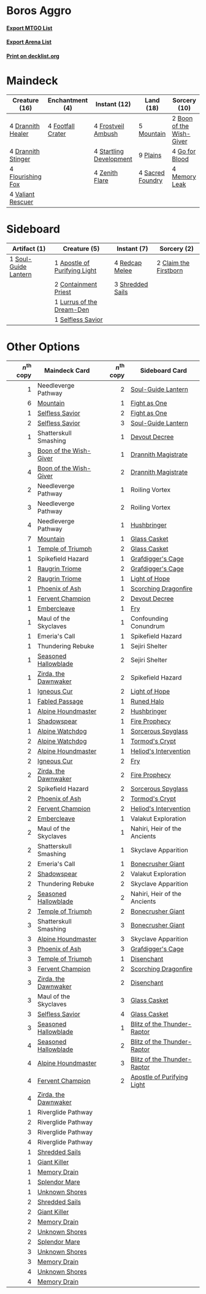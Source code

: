# Boros Aggro

#### [Export MTGO List](../collection/Boros%20Aggro/Boros%20Aggro.txt)
#### [Export Arena List](../collection/Boros%20Aggro/Boros%20Aggro_arena.txt)
#### [Print on decklist.org](http://decklist.org/?deckmain=2%09Boon%20of%20the%20Wish-Giver%0A4%09Drannith%20Healer%0A4%09Drannith%20Stinger%0A4%09Flourishing%20Fox%0A4%09Footfall%20Crater%0A4%09Frostveil%20Ambush%0A4%09Go%20for%20Blood%0A4%09Memory%20Leak%0A5%09Mountain%0A9%09Plains%0A4%09Sacred%20Foundry%0A4%09Startling%20Development%0A4%09Valiant%20Rescuer%0A4%09Zenith%20Flare&deckside=1%09Apostle%20of%20Purifying%20Light%0A2%09Claim%20the%20Firstborn%0A2%09Containment%20Priest%0A1%09Lurrus%20of%20the%20Dream-Den%0A4%09Redcap%20Melee%0A1%09Selfless%20Savior%0A3%09Shredded%20Sails%0A1%09Soul-Guide%20Lantern)
# Maindeck

|                                        Creature (16)                                        |                                      Enchantment (4)                                       |                                           Instant (12)                                           |                                         Land (18)                                         |                                           Sorcery (10)                                            |
|---------------------------------------------------------------------------------------------|--------------------------------------------------------------------------------------------|--------------------------------------------------------------------------------------------------|-------------------------------------------------------------------------------------------|---------------------------------------------------------------------------------------------------|
|4 [Drannith Healer](http://gatherer.wizards.com/Pages/Card/Details.aspx?multiverseid=479530) |4 [Footfall Crater](http://gatherer.wizards.com/Pages/Card/Details.aspx?multiverseid=479638)|4 [Frostveil Ambush](http://gatherer.wizards.com/Pages/Card/Details.aspx?multiverseid=479572)     |5 [Mountain](http://gatherer.wizards.com/Pages/Card/Details.aspx?multiverseid=439859)      |2 [Boon of the Wish-Giver](http://gatherer.wizards.com/Pages/Card/Details.aspx?multiverseid=479563)|
|4 [Drannith Stinger](http://gatherer.wizards.com/Pages/Card/Details.aspx?multiverseid=479633)|                                                                                            |4 [Startling Development](http://gatherer.wizards.com/Pages/Card/Details.aspx?multiverseid=479588)|9 [Plains](http://gatherer.wizards.com/Pages/Card/Details.aspx?multiverseid=439856)        |4 [Go for Blood](http://gatherer.wizards.com/Pages/Card/Details.aspx?multiverseid=479642)          |
|4 [Flourishing Fox](http://gatherer.wizards.com/Pages/Card/Details.aspx?multiverseid=479533) |                                                                                            |4 [Zenith Flare](http://gatherer.wizards.com/Pages/Card/Details.aspx?multiverseid=479737)         |4 [Sacred Foundry](http://gatherer.wizards.com/Pages/Card/Details.aspx?multiverseid=405106)|4 [Memory Leak](http://gatherer.wizards.com/Pages/Card/Details.aspx?multiverseid=479615)           |
|4 [Valiant Rescuer](http://gatherer.wizards.com/Pages/Card/Details.aspx?multiverseid=479556) |                                                                                            |                                                                                                  |                                                                                           |                                                                                                   |


# Sideboard

|                                         Artifact (1)                                          |                                             Creature (5)                                              |                                        Instant (7)                                        |                                          Sorcery (2)                                           |
|-----------------------------------------------------------------------------------------------|-------------------------------------------------------------------------------------------------------|-------------------------------------------------------------------------------------------|------------------------------------------------------------------------------------------------|
|1 [Soul-Guide Lantern](http://gatherer.wizards.com/Pages/Card/Details.aspx?multiverseid=476488)|1 [Apostle of Purifying Light](http://gatherer.wizards.com/Pages/Card/Details.aspx?multiverseid=466760)|4 [Redcap Melee](http://gatherer.wizards.com/Pages/Card/Details.aspx?multiverseid=473097)  |2 [Claim the Firstborn](http://gatherer.wizards.com/Pages/Card/Details.aspx?multiverseid=473080)|
|                                                                                               |2 [Containment Priest](http://gatherer.wizards.com/Pages/Card/Details.aspx?multiverseid=389470)        |3 [Shredded Sails](http://gatherer.wizards.com/Pages/Card/Details.aspx?multiverseid=479656)|                                                                                                |
|                                                                                               |1 [Lurrus of the Dream-Den](http://gatherer.wizards.com/Pages/Card/Details.aspx?multiverseid=479746)   |                                                                                           |                                                                                                |
|                                                                                               |1 [Selfless Savior](http://gatherer.wizards.com/Pages/Card/Details.aspx?multiverseid=485359)           |                                                                                           |                                                                                                |


# Other Options

|*n*<sup>th</sup> copy|                                          Maindeck Card                                          |*n*<sup>th</sup> copy|                                            Sideboard Card                                            |
|--------------------:|-------------------------------------------------------------------------------------------------|--------------------:|------------------------------------------------------------------------------------------------------|
|                    1|Needleverge Pathway                                                                              |                    2|[Soul-Guide Lantern](http://gatherer.wizards.com/Pages/Card/Details.aspx?multiverseid=476488)         |
|                    6|[Mountain](http://gatherer.wizards.com/Pages/Card/Details.aspx?multiverseid=439859)              |                    1|[Fight as One](http://gatherer.wizards.com/Pages/Card/Details.aspx?multiverseid=479532)               |
|                    1|[Selfless Savior](http://gatherer.wizards.com/Pages/Card/Details.aspx?multiverseid=485359)       |                    2|[Fight as One](http://gatherer.wizards.com/Pages/Card/Details.aspx?multiverseid=479532)               |
|                    2|[Selfless Savior](http://gatherer.wizards.com/Pages/Card/Details.aspx?multiverseid=485359)       |                    3|[Soul-Guide Lantern](http://gatherer.wizards.com/Pages/Card/Details.aspx?multiverseid=476488)         |
|                    1|Shatterskull Smashing                                                                            |                    1|[Devout Decree](http://gatherer.wizards.com/Pages/Card/Details.aspx?multiverseid=466767)              |
|                    3|[Boon of the Wish-Giver](http://gatherer.wizards.com/Pages/Card/Details.aspx?multiverseid=479563)|                    1|[Drannith Magistrate](http://gatherer.wizards.com/Pages/Card/Details.aspx?multiverseid=479531)        |
|                    4|[Boon of the Wish-Giver](http://gatherer.wizards.com/Pages/Card/Details.aspx?multiverseid=479563)|                    2|[Drannith Magistrate](http://gatherer.wizards.com/Pages/Card/Details.aspx?multiverseid=479531)        |
|                    2|Needleverge Pathway                                                                              |                    1|Roiling Vortex                                                                                        |
|                    3|Needleverge Pathway                                                                              |                    2|Roiling Vortex                                                                                        |
|                    4|Needleverge Pathway                                                                              |                    1|[Hushbringer](http://gatherer.wizards.com/Pages/Card/Details.aspx?multiverseid=472980)                |
|                    7|[Mountain](http://gatherer.wizards.com/Pages/Card/Details.aspx?multiverseid=439859)              |                    1|[Glass Casket](http://gatherer.wizards.com/Pages/Card/Details.aspx?multiverseid=472977)               |
|                    1|[Temple of Triumph](http://gatherer.wizards.com/Pages/Card/Details.aspx?multiverseid=373560)     |                    2|[Glass Casket](http://gatherer.wizards.com/Pages/Card/Details.aspx?multiverseid=472977)               |
|                    1|Spikefield Hazard                                                                                |                    1|[Grafdigger's Cage](http://gatherer.wizards.com/Pages/Card/Details.aspx?multiverseid=278452)          |
|                    1|[Raugrin Triome](http://gatherer.wizards.com/Pages/Card/Details.aspx?multiverseid=479771)        |                    2|[Grafdigger's Cage](http://gatherer.wizards.com/Pages/Card/Details.aspx?multiverseid=278452)          |
|                    2|[Raugrin Triome](http://gatherer.wizards.com/Pages/Card/Details.aspx?multiverseid=479771)        |                    1|[Light of Hope](http://gatherer.wizards.com/Pages/Card/Details.aspx?multiverseid=479540)              |
|                    1|[Phoenix of Ash](http://gatherer.wizards.com/Pages/Card/Details.aspx?multiverseid=476399)        |                    1|[Scorching Dragonfire](http://gatherer.wizards.com/Pages/Card/Details.aspx?multiverseid=473101)       |
|                    1|[Fervent Champion](http://gatherer.wizards.com/Pages/Card/Details.aspx?multiverseid=473086)      |                    2|[Devout Decree](http://gatherer.wizards.com/Pages/Card/Details.aspx?multiverseid=466767)              |
|                    1|[Embercleave](http://gatherer.wizards.com/Pages/Card/Details.aspx?multiverseid=473082)           |                    1|[Fry](http://gatherer.wizards.com/Pages/Card/Details.aspx?multiverseid=466894)                        |
|                    1|Maul of the Skyclaves                                                                            |                    1|Confounding Conundrum                                                                                 |
|                    1|Emeria's Call                                                                                    |                    1|Spikefield Hazard                                                                                     |
|                    1|Thundering Rebuke                                                                                |                    1|Sejiri Shelter                                                                                        |
|                    1|[Seasoned Hallowblade](http://gatherer.wizards.com/Pages/Card/Details.aspx?multiverseid=485357)  |                    2|Sejiri Shelter                                                                                        |
|                    1|[Zirda, the Dawnwaker](http://gatherer.wizards.com/Pages/Card/Details.aspx?multiverseid=479753)  |                    2|Spikefield Hazard                                                                                     |
|                    1|[Igneous Cur](http://gatherer.wizards.com/Pages/Card/Details.aspx?multiverseid=485476)           |                    2|[Light of Hope](http://gatherer.wizards.com/Pages/Card/Details.aspx?multiverseid=479540)              |
|                    1|[Fabled Passage](http://gatherer.wizards.com/Pages/Card/Details.aspx?multiverseid=473206)        |                    1|[Runed Halo](http://gatherer.wizards.com/Pages/Card/Details.aspx?multiverseid=154005)                 |
|                    1|[Alpine Houndmaster](http://gatherer.wizards.com/Pages/Card/Details.aspx?multiverseid=485538)    |                    2|[Hushbringer](http://gatherer.wizards.com/Pages/Card/Details.aspx?multiverseid=472980)                |
|                    1|[Shadowspear](http://gatherer.wizards.com/Pages/Card/Details.aspx?multiverseid=476487)           |                    1|[Fire Prophecy](http://gatherer.wizards.com/Pages/Card/Details.aspx?multiverseid=479636)              |
|                    1|[Alpine Watchdog](http://gatherer.wizards.com/Pages/Card/Details.aspx?multiverseid=485325)       |                    1|[Sorcerous Spyglass](http://gatherer.wizards.com/Pages/Card/Details.aspx?multiverseid=435407)         |
|                    2|[Alpine Watchdog](http://gatherer.wizards.com/Pages/Card/Details.aspx?multiverseid=485325)       |                    1|[Tormod's Crypt](http://gatherer.wizards.com/Pages/Card/Details.aspx?multiverseid=389723)             |
|                    2|[Alpine Houndmaster](http://gatherer.wizards.com/Pages/Card/Details.aspx?multiverseid=485538)    |                    1|[Heliod's Intervention](http://gatherer.wizards.com/Pages/Card/Details.aspx?multiverseid=476270)      |
|                    2|[Igneous Cur](http://gatherer.wizards.com/Pages/Card/Details.aspx?multiverseid=485476)           |                    2|[Fry](http://gatherer.wizards.com/Pages/Card/Details.aspx?multiverseid=466894)                        |
|                    2|[Zirda, the Dawnwaker](http://gatherer.wizards.com/Pages/Card/Details.aspx?multiverseid=479753)  |                    2|[Fire Prophecy](http://gatherer.wizards.com/Pages/Card/Details.aspx?multiverseid=479636)              |
|                    2|Spikefield Hazard                                                                                |                    2|[Sorcerous Spyglass](http://gatherer.wizards.com/Pages/Card/Details.aspx?multiverseid=435407)         |
|                    2|[Phoenix of Ash](http://gatherer.wizards.com/Pages/Card/Details.aspx?multiverseid=476399)        |                    2|[Tormod's Crypt](http://gatherer.wizards.com/Pages/Card/Details.aspx?multiverseid=389723)             |
|                    2|[Fervent Champion](http://gatherer.wizards.com/Pages/Card/Details.aspx?multiverseid=473086)      |                    2|[Heliod's Intervention](http://gatherer.wizards.com/Pages/Card/Details.aspx?multiverseid=476270)      |
|                    2|[Embercleave](http://gatherer.wizards.com/Pages/Card/Details.aspx?multiverseid=473082)           |                    1|Valakut Exploration                                                                                   |
|                    2|Maul of the Skyclaves                                                                            |                    1|Nahiri, Heir of the Ancients                                                                          |
|                    2|Shatterskull Smashing                                                                            |                    1|Skyclave Apparition                                                                                   |
|                    2|Emeria's Call                                                                                    |                    1|[Bonecrusher Giant](http://gatherer.wizards.com/Pages/Card/Details.aspx?multiverseid=473077)          |
|                    2|[Shadowspear](http://gatherer.wizards.com/Pages/Card/Details.aspx?multiverseid=476487)           |                    2|Valakut Exploration                                                                                   |
|                    2|Thundering Rebuke                                                                                |                    2|Skyclave Apparition                                                                                   |
|                    2|[Seasoned Hallowblade](http://gatherer.wizards.com/Pages/Card/Details.aspx?multiverseid=485357)  |                    2|Nahiri, Heir of the Ancients                                                                          |
|                    2|[Temple of Triumph](http://gatherer.wizards.com/Pages/Card/Details.aspx?multiverseid=373560)     |                    2|[Bonecrusher Giant](http://gatherer.wizards.com/Pages/Card/Details.aspx?multiverseid=473077)          |
|                    3|Shatterskull Smashing                                                                            |                    3|[Bonecrusher Giant](http://gatherer.wizards.com/Pages/Card/Details.aspx?multiverseid=473077)          |
|                    3|[Alpine Houndmaster](http://gatherer.wizards.com/Pages/Card/Details.aspx?multiverseid=485538)    |                    3|Skyclave Apparition                                                                                   |
|                    3|[Phoenix of Ash](http://gatherer.wizards.com/Pages/Card/Details.aspx?multiverseid=476399)        |                    3|[Grafdigger's Cage](http://gatherer.wizards.com/Pages/Card/Details.aspx?multiverseid=278452)          |
|                    3|[Temple of Triumph](http://gatherer.wizards.com/Pages/Card/Details.aspx?multiverseid=373560)     |                    1|[Disenchant](http://gatherer.wizards.com/Pages/Card/Details.aspx?multiverseid=847)                    |
|                    3|[Fervent Champion](http://gatherer.wizards.com/Pages/Card/Details.aspx?multiverseid=473086)      |                    2|[Scorching Dragonfire](http://gatherer.wizards.com/Pages/Card/Details.aspx?multiverseid=473101)       |
|                    3|[Zirda, the Dawnwaker](http://gatherer.wizards.com/Pages/Card/Details.aspx?multiverseid=479753)  |                    2|[Disenchant](http://gatherer.wizards.com/Pages/Card/Details.aspx?multiverseid=847)                    |
|                    3|Maul of the Skyclaves                                                                            |                    3|[Glass Casket](http://gatherer.wizards.com/Pages/Card/Details.aspx?multiverseid=472977)               |
|                    3|[Selfless Savior](http://gatherer.wizards.com/Pages/Card/Details.aspx?multiverseid=485359)       |                    4|[Glass Casket](http://gatherer.wizards.com/Pages/Card/Details.aspx?multiverseid=472977)               |
|                    3|[Seasoned Hallowblade](http://gatherer.wizards.com/Pages/Card/Details.aspx?multiverseid=485357)  |                    1|[Blitz of the Thunder-Raptor](http://gatherer.wizards.com/Pages/Card/Details.aspx?multiverseid=479629)|
|                    4|[Seasoned Hallowblade](http://gatherer.wizards.com/Pages/Card/Details.aspx?multiverseid=485357)  |                    2|[Blitz of the Thunder-Raptor](http://gatherer.wizards.com/Pages/Card/Details.aspx?multiverseid=479629)|
|                    4|[Alpine Houndmaster](http://gatherer.wizards.com/Pages/Card/Details.aspx?multiverseid=485538)    |                    3|[Blitz of the Thunder-Raptor](http://gatherer.wizards.com/Pages/Card/Details.aspx?multiverseid=479629)|
|                    4|[Fervent Champion](http://gatherer.wizards.com/Pages/Card/Details.aspx?multiverseid=473086)      |                    2|[Apostle of Purifying Light](http://gatherer.wizards.com/Pages/Card/Details.aspx?multiverseid=466760) |
|                    4|[Zirda, the Dawnwaker](http://gatherer.wizards.com/Pages/Card/Details.aspx?multiverseid=479753)  |                     |                                                                                                      |
|                    1|Riverglide Pathway                                                                               |                     |                                                                                                      |
|                    2|Riverglide Pathway                                                                               |                     |                                                                                                      |
|                    3|Riverglide Pathway                                                                               |                     |                                                                                                      |
|                    4|Riverglide Pathway                                                                               |                     |                                                                                                      |
|                    1|[Shredded Sails](http://gatherer.wizards.com/Pages/Card/Details.aspx?multiverseid=479656)        |                     |                                                                                                      |
|                    1|[Giant Killer](http://gatherer.wizards.com/Pages/Card/Details.aspx?multiverseid=472976)          |                     |                                                                                                      |
|                    1|[Memory Drain](http://gatherer.wizards.com/Pages/Card/Details.aspx?multiverseid=476305)          |                     |                                                                                                      |
|                    1|[Splendor Mare](http://gatherer.wizards.com/Pages/Card/Details.aspx?multiverseid=479552)         |                     |                                                                                                      |
|                    1|[Unknown Shores](http://gatherer.wizards.com/Pages/Card/Details.aspx?multiverseid=407691)        |                     |                                                                                                      |
|                    2|[Shredded Sails](http://gatherer.wizards.com/Pages/Card/Details.aspx?multiverseid=479656)        |                     |                                                                                                      |
|                    2|[Giant Killer](http://gatherer.wizards.com/Pages/Card/Details.aspx?multiverseid=472976)          |                     |                                                                                                      |
|                    2|[Memory Drain](http://gatherer.wizards.com/Pages/Card/Details.aspx?multiverseid=476305)          |                     |                                                                                                      |
|                    2|[Unknown Shores](http://gatherer.wizards.com/Pages/Card/Details.aspx?multiverseid=407691)        |                     |                                                                                                      |
|                    2|[Splendor Mare](http://gatherer.wizards.com/Pages/Card/Details.aspx?multiverseid=479552)         |                     |                                                                                                      |
|                    3|[Unknown Shores](http://gatherer.wizards.com/Pages/Card/Details.aspx?multiverseid=407691)        |                     |                                                                                                      |
|                    3|[Memory Drain](http://gatherer.wizards.com/Pages/Card/Details.aspx?multiverseid=476305)          |                     |                                                                                                      |
|                    4|[Unknown Shores](http://gatherer.wizards.com/Pages/Card/Details.aspx?multiverseid=407691)        |                     |                                                                                                      |
|                    4|[Memory Drain](http://gatherer.wizards.com/Pages/Card/Details.aspx?multiverseid=476305)          |                     |                                                                                                      |

